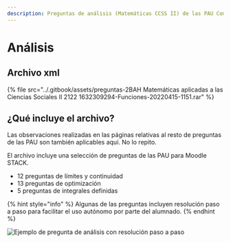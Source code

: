 ```yaml
---
description: Preguntas de análisis (Matemáticas CCSS II) de las PAU Comunidad Valenciana
---
```


# Análisis

## Archivo xml

{% file src="../.gitbook/assets/preguntas-2BAH Matemáticas aplicadas a las Ciencias Sociales II 2122   1632309294-Funciones-20220415-1151.rar" %}

## ¿Qué incluye el archivo?

Las observaciones realizadas en las páginas relativas al resto de preguntas de las PAU son también aplicables aquí. No lo repito.

El archivo incluye una selección de preguntas de las PAU para Moodle STACK.

* 12 preguntas de límites y continuidad
* 13 preguntas de optimización
* 5 preguntas de integrales definidas

{% hint style="info" %}
Algunas de las preguntas incluyen resolución paso a paso para facilitar el uso autónomo por parte del alumnado.
{% endhint %}

![Ejemplo de pregunta de análisis con resolución paso a paso](../.gitbook/assets/analisis.gif)

